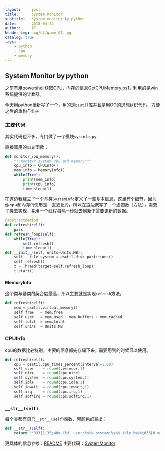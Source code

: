 ```yaml
---
layout:     post
title:      System Monitor
subtitle:   System monitor by python
date:       2018-04-22
author:     BF
header-img: img/bf/game_01.jpg
catalog: true
tags:
    - python
    - cpu
    - memory
---
```

## System Monitor by python
之前有用powershell获取CPU，内存的信息[GetCPUMemory.ps1](https://github.com/bearfly1990/PowerScript/blob/master/Powershell/5.1.X/GetCPUMemory.ps1)，利用的是win系统提供的计数器。

今天用python重新写了一个，用的是`psutil`库并且是用OO的思想组织代码，方便之后的重构与维护
### 主要代码
其实代码也不多，专门做了一个模块`sysinfo.py`.

直接调用的`main`函数：
```python
def monitor_cpu_memory():
    """monitor system cpu and memory"""
    cpu_info = CPUInfo()
    mem_info = MemoryInfo()
    while(True):
        print(mem_info)
        print(cpu_info)
        time.sleep(1)
```

在这边我建立了一个基类`SystemInfo`定义了一些基本信息。这里有个细节，因为像cpu和内存的使用是一直变化的，所以在这边我写了一个虚函数（方法），需要子类去实现，并用一个线程每隔一秒就去刷新下需要更新的数据。
```python
@abstractmethod
def refresh(self):
    pass
def refresh_loop(self):
    while(True):
        self.refresh()
        time.sleep(1)
def __init__(self, units=Units.MB):
    self.__file_system = psutil.disk_partitions()
    self.refresh()
    t = Thread(target=self.refresh_loop)
    t.start()
```
#### MemoryInfo
这个类与基类的契合度最高，所以主要就是实现`refresh`方法。
```python
def refresh(self):
    mem = psutil.virtual_memory()
    self.free   = mem.free
    self.used   = mem.used + mem.buffers + mem.cached
    self.total  = mem.total
    self.units  = Units.MB  
```
### CPUInfo
cpu的数据比较特别，主要的信息都先存储下来，需要用到的时候可以使用。
```python
def refresh(self):
    cpu = psutil.cpu_times_percent(interval=1.00)
    self.user    = round(cpu.user,1)
    self.nice    = round(cpu.nice)
    self.system  = round(cpu.system,1)
    self.idle    = round(cpu.idle,1)
    self.iowait  = round(cpu.iowait,1)
    self.irq     = round(cpu.irq,1)
    self.softirq = round(cpu.softirq,1) 
```
### `__str__(self)`
每个类都有自己`__str__(self)`函数，带颜色的输出：
```python
def __str__(self):
    return '\033[1;35;40m CPU: user:%s%% system:%s%% idle:%s%%\033[0 m' % (self.user, self.system, self.idle)
```
更具体的信息参考：[README](https://github.com/bearfly1990/PowerScript/blob/master/Python3/SystemMonitor/README.md)
主要代码：[SystemMonitor](https://github.com/bearfly1990/PowerScript/tree/master/Python3/SystemMonitor)
